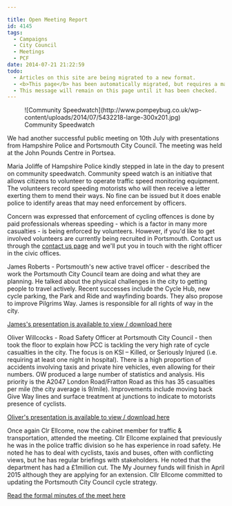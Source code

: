 ```yaml
---

title: Open Meeting Report
id: 4145
tags:
  - Campaigns
  - City Council
  - Meetings
  - PCF
date: 2014-07-21 21:22:59
todo:
  - Articles on this site are being migrated to a new format.
  - <b>This page</b> has been automatically migrated, but requires a manual check-&amp;-tune to ensure the format and links all work as expected.
  - This message will remain on this page until it has been checked.
---
```


<figure id="attachment_4149" align="alignright" width="300">![Community Speedwatch](http://www.pompeybug.co.uk/wp-content/uploads/2014/07/5432218-large-300x201.jpg) Community Speedwatch</figure>

We had another successful public meeting on 10th July with presentations from Hampshire Police and Portsmouth City Council. The meeting was held at the John Pounds Centre in Portsea.

Maria Joliffe of Hampshire Police kindly stepped in late in the day to present on community speedwatch. Community speed watch is an initiative that allows citizens to volunteer to operate traffic speed monitoring equipment. The volunteers record speeding motorists who will then receive a letter exerting them to mend their ways. No fine can be issued but it does enable police to identify areas that may need enforcement by officers.

Concern was expressed that enforcement of cycling offences is done by paid professionals whereas speeding - which is a factor in many more casualties - is being enforced by volunteers. However, if you'd like to get involved volunteers are currently being recruited in Portsmouth. Contact us through the [contact us page](http://www.pompeybug.co.uk/contact-us/ "Contact Us") and we'll put you in touch with the right officer in the civic offices.

James Roberts - Portsmouth's new active travel officer - described the work the Portsmouth City Council team are doing and what they are planning. He talked about the physical challenges in the city to getting people to travel actively. Recent successes include the Cycle Hub, new cycle parking, the Park and Ride and wayfinding boards. They also propose to improve Pilgrims Way. James is responsible for all rights of way in the city.

[James's presentation is available to view / download here](http://www.pompeybug.co.uk/wp-content/uploads/2014/07/Active-Travel-Presentation-FINAL.pdf "Active Travel Presentation - James Roberts")

Oliver Willcocks - Road Safety Officer at Portsmouth City Council - then took the floor to explain how PCC is tackling the very high rate of cycle casualties in the city. The focus is on KSI – Killed, or Seriously Injured (i.e. requiring at least one night in hospital). There is a high proportion of accidents involving taxis and private hire vehicles, even allowing for their numbers. OW produced a large number of statistics and analysis. His priority is the A2047 London Road/Fratton Road as this has 35 casualties per mile (the city average is 9/mile). Improvements include moving back Give Way lines and surface treatment at junctions to indicate to motorists presence of cyclists.

[Oliver's presentation is available to view / download here](http://www.pompeybug.co.uk/wp-content/uploads/2014/07/PCC-Road-Safety-Cycle-Forum-10-07-14.pdf "Road Safety Presentation - Oliver Wilcocks")

Once again Clr Ellcome, now the cabinet member for traffic &amp; transportation, attended the meeting. Cllr Ellcome explained that previously he was in the police traffic division so he has experience in road safety. He noted he has to deal with cyclists, taxis and buses, often with conflicting views, but he has regular briefings with stakeholders. He noted that the department has had a £1million cut. The My Journey funds will finish in April 2015 although they are applying for an extension. Cllr Ellcome committed to updating the Portsmouth City Council cycle strategy.

[Read the formal minutes of the meet here](http://www.pompeybug.co.uk/wp-content/uploads/2014/07/PCF-Open-Meeting-10-July14.pdf "PCF Open Meeting Minutes - 10 July 2014")